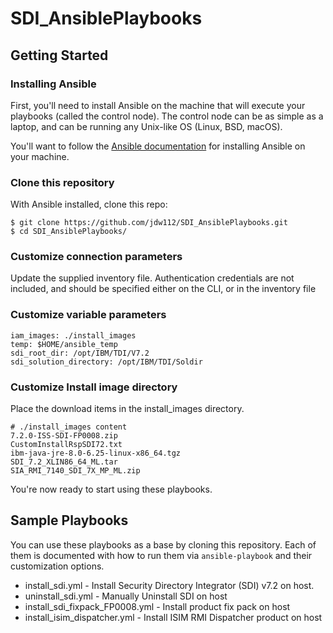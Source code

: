 # SDI_AnsiblePlaybooks

## Getting Started

### Installing Ansible

First, you'll need to install Ansible on the machine that will execute your playbooks (called the control node).  The
control node can be as simple as a laptop, and can be running any Unix-like OS (Linux, BSD, macOS).

You'll want to follow the
[Ansible documentation](https://docs.ansible.com/ansible/latest/installation_guide/intro_installation.html#installing-the-control-node)
for installing Ansible on your machine.

### Clone this repository

With Ansible installed, clone this repo:

```
$ git clone https://github.com/jdw112/SDI_AnsiblePlaybooks.git
$ cd SDI_AnsiblePlaybooks/
```

### Customize connection parameters

Update the supplied inventory file. Authentication credentials are not included, and should be specified either on the CLI, or in the inventory file

### Customize variable parameters
```
iam_images: ./install_images
temp: $HOME/ansible_temp
sdi_root_dir: /opt/IBM/TDI/V7.2
sdi_solution_directory: /opt/IBM/TDI/Soldir
```

### Customize Install image directory 
Place the download items in the install_images directory.
```
# ./install_images content
7.2.0-ISS-SDI-FP0008.zip  
CustomInstallRspSDI72.txt  
ibm-java-jre-8.0-6.25-linux-x86_64.tgz  
SDI_7.2_XLIN86_64_ML.tar 
SIA_RMI_7140_SDI_7X_MP_ML.zip
```

You're now ready to start using these playbooks.

## Sample Playbooks

You can use these playbooks as a base by cloning this repository.  Each of them is documented with how to run them via
`ansible-playbook` and their customization options.

* install_sdi.yml - Install Security Directory Integrator (SDI) v7.2 on host.
* uninstall_sdi.yml - Manually Uninstall SDI on host
* install_sdi_fixpack_FP0008.yml - Install product fix pack on host
* install_isim_dispatcher.yml - Install ISIM RMI Dispatcher product on host
